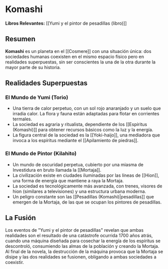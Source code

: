 # Komashi

**Libros Relevantes:** [[Yumi y el pintor de pesadillas (libro)]]

## Resumen
**Komashi** es un planeta en el [[Cosmere]] con una situación única: dos sociedades humanas coexisten en el mismo espacio físico pero en realidades superpuestas, sin ser conscientes la una de la otra durante la mayor parte de su historia.

## Realidades Superpuestas

### El Mundo de Yumi (Torio)
- Una tierra de calor perpetuo, con un sol rojo anaranjado y un suelo que irradia calor. La flora y fauna están adaptadas para flotar en corrientes termales.
- La sociedad es agraria y ritualista, dependiente de los [[Espíritus (Komashi)]] para obtener recursos básicos como la luz y la energía.
- La figura central de la sociedad es la [[Yoki-haijo]], una mediadora que invoca a los espíritus mediante el [[Apilamiento de piedras]].

### El Mundo de Pintor (Kilahito)
- Un mundo de oscuridad perpetua, cubierto por una miasma de Investidura en bruto llamada la [[Mortaja]].
- La civilización existe en ciudades iluminadas por las líneas de [[Hion]], una forma de energía que mantiene a raya la Mortaja.
- La sociedad es tecnológicamente más avanzada, con trenes, visores de hion (similares a televisiones) y una estructura urbana moderna.
- Un peligro constante son las [[Pesadillas (Komashi)|pesadillas]] que emergen de la Mortaja, de las que se ocupan los pintores de pesadillas.

## La Fusión
Los eventos de "Yumi y el pintor de pesadillas" revelan que ambas realidades son el resultado de una catástrofe ocurrida 1700 años atrás, cuando una máquina diseñada para cosechar la energía de los espíritus se descontroló, consumiendo las almas de la población y creando la Mortaja. Al final de la novela, la destrucción de la máquina provoca que la Mortaja se disipe y las dos realidades se fusionen, obligando a ambas sociedades a coexistir.
